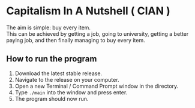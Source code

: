# Capitalism In A Nutshell ( CIAN )

The aim is simple: buy every item.  
This can be achieved by getting a job, going to university, getting a better paying job, and then finally managing to buy every item.

## How to run the program
1. Download the latest stable release.
2. Navigate to the release on your computer.
3. Open a new Terminal / Command Prompt window in the directory.
4. Type `./main` into the window and press enter.
5. The program should now run.
